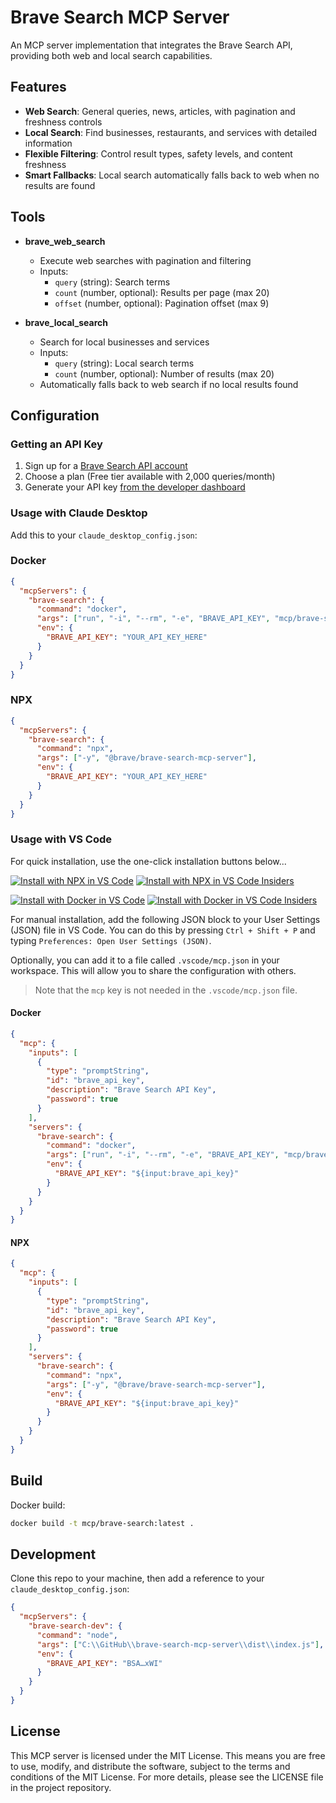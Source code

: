 # Brave Search MCP Server

An MCP server implementation that integrates the Brave Search API, providing both web and local search capabilities.

## Features

- **Web Search**: General queries, news, articles, with pagination and freshness controls
- **Local Search**: Find businesses, restaurants, and services with detailed information
- **Flexible Filtering**: Control result types, safety levels, and content freshness
- **Smart Fallbacks**: Local search automatically falls back to web when no results are found

## Tools

- **brave_web_search**

  - Execute web searches with pagination and filtering
  - Inputs:
    - `query` (string): Search terms
    - `count` (number, optional): Results per page (max 20)
    - `offset` (number, optional): Pagination offset (max 9)

- **brave_local_search**
  - Search for local businesses and services
  - Inputs:
    - `query` (string): Local search terms
    - `count` (number, optional): Number of results (max 20)
  - Automatically falls back to web search if no local results found

## Configuration

### Getting an API Key

1. Sign up for a [Brave Search API account](https://brave.com/search/api/)
2. Choose a plan (Free tier available with 2,000 queries/month)
3. Generate your API key [from the developer dashboard](https://api-dashboard.search.brave.com/app/keys)

### Usage with Claude Desktop

Add this to your `claude_desktop_config.json`:

### Docker

```json
{
  "mcpServers": {
    "brave-search": {
      "command": "docker",
      "args": ["run", "-i", "--rm", "-e", "BRAVE_API_KEY", "mcp/brave-search"],
      "env": {
        "BRAVE_API_KEY": "YOUR_API_KEY_HERE"
      }
    }
  }
}
```

### NPX

```json
{
  "mcpServers": {
    "brave-search": {
      "command": "npx",
      "args": ["-y", "@brave/brave-search-mcp-server"],
      "env": {
        "BRAVE_API_KEY": "YOUR_API_KEY_HERE"
      }
    }
  }
}
```

### Usage with VS Code

For quick installation, use the one-click installation buttons below...

[![Install with NPX in VS Code](https://img.shields.io/badge/VS_Code-NPM-0098FF?style=flat-square&logo=visualstudiocode&logoColor=white)](https://insiders.vscode.dev/redirect/mcp/install?name=brave&inputs=%5B%7B%22type%22%3A%22promptString%22%2C%22id%22%3A%22apiKey%22%7D%5D&config=%7B%22command%22%3A%22npx%22%2C%22args%22%3A%5B%22-y%22%2C%22%40brave%2Fbrave-search-mcp-server%22%5D%2C%22env%22%3A%7B%22BRAVE_API_KEY%22%3A%22%24%7Binput%3Abrave_api_key%7D%22%7D%7D)
[![Install with NPX in VS Code Insiders](https://img.shields.io/badge/VS_Code_Insiders-NPM-24bfa5?style=flat-square&logo=visualstudiocode&logoColor=white)](https://insiders.vscode.dev/redirect/mcp/install?name=brave&inputs=%5B%7B%22type%22%3A%22promptString%22%2C%22id%22%3A%22apiKey%22%7D%5D&config=%7B%22command%22%3A%22npx%22%2C%22args%22%3A%5B%22-y%22%2C%22%40brave%2Fbrave-search-mcp-server%22%5D%2C%22env%22%3A%7B%22BRAVE_API_KEY%22%3A%22%24%7Binput%3Abrave_api_key%7D%22%7D%7D&quality=insiders)

[![Install with Docker in VS Code](https://img.shields.io/badge/VS_Code-Docker-0098FF?style=flat-square&logo=visualstudiocode&logoColor=white)](https://insiders.vscode.dev/redirect/mcp/install?name=brave&inputs=%5B%7B%22type%22%3A%22promptString%22%2C%22id%22%3A%22apiKey%22%7D%5D&config=%7B%22command%22%3A%22docker%22%2C%22args%22%3A%5B%22run%22%2C%22-i%22%2C%22--rm%22%2C%22-e%22%2C%22BRAVE_API_KEY%22%2C%22mcp%2Fbrave-search%22%5D%2C%22env%22%3A%7B%22BRAVE_API_KEY%22%3A%22%24%7Binput%3Abrave_api_key%7D%22%7D%7D)
[![Install with Docker in VS Code Insiders](https://img.shields.io/badge/VS_Code_Insiders-Docker-24bfa5?style=flat-square&logo=visualstudiocode&logoColor=white)](https://insiders.vscode.dev/redirect/mcp/install?name=brave&inputs=%5B%7B%22type%22%3A%22promptString%22%2C%22id%22%3A%22apiKey%22%7D%5D&config=%7B%22command%22%3A%22docker%22%2C%22args%22%3A%5B%22run%22%2C%22-i%22%2C%22--rm%22%2C%22-e%22%2C%22BRAVE_API_KEY%22%2C%22mcp%2Fbrave-search%22%5D%2C%22env%22%3A%7B%22BRAVE_API_KEY%22%3A%22%24%7Binput%3Abrave_api_key%7D%22%7D%7D&quality=insiders)

For manual installation, add the following JSON block to your User Settings (JSON) file in VS Code. You can do this by pressing `Ctrl + Shift + P` and typing `Preferences: Open User Settings (JSON)`.

Optionally, you can add it to a file called `.vscode/mcp.json` in your workspace. This will allow you to share the configuration with others.

> Note that the `mcp` key is not needed in the `.vscode/mcp.json` file.

#### Docker

```json
{
  "mcp": {
    "inputs": [
      {
        "type": "promptString",
        "id": "brave_api_key",
        "description": "Brave Search API Key",
        "password": true
      }
    ],
    "servers": {
      "brave-search": {
        "command": "docker",
        "args": ["run", "-i", "--rm", "-e", "BRAVE_API_KEY", "mcp/brave-search"],
        "env": {
          "BRAVE_API_KEY": "${input:brave_api_key}"
        }
      }
    }
  }
}
```

#### NPX

```json
{
  "mcp": {
    "inputs": [
      {
        "type": "promptString",
        "id": "brave_api_key",
        "description": "Brave Search API Key",
        "password": true
      }
    ],
    "servers": {
      "brave-search": {
        "command": "npx",
        "args": ["-y", "@brave/brave-search-mcp-server"],
        "env": {
          "BRAVE_API_KEY": "${input:brave_api_key}"
        }
      }
    }
  }
}
```

## Build

Docker build:

```bash
docker build -t mcp/brave-search:latest .
```

## Development

Clone this repo to your machine, then add a reference to your `claude_desktop_config.json`:

```json
{
  "mcpServers": {
    "brave-search-dev": {
      "command": "node",
      "args": ["C:\\GitHub\\brave-search-mcp-server\\dist\\index.js"],
      "env": {
        "BRAVE_API_KEY": "BSA…xWI"
      }        
    }
  }
}
```

## License

This MCP server is licensed under the MIT License. This means you are free to use, modify, and distribute the software, subject to the terms and conditions of the MIT License. For more details, please see the LICENSE file in the project repository.
